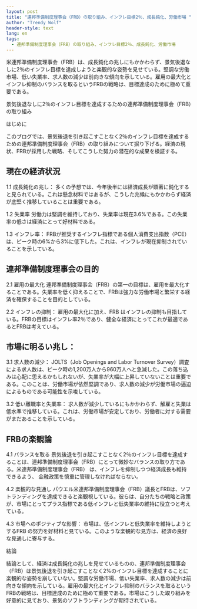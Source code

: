 ```yaml
---
layout: post
title: "連邦準備制度理事会（FRB）の取り組み、インフレ目標2％、成長鈍化、労働市場 "
author: "Trendy Wolf"
header-style: text
lang: en
tags:
  - 連邦準備制度理事会（FRB）の取り組み、インフレ目標2％、成長鈍化、労働市場
---
```


米連邦準備制度理事会（FRB）は、成長鈍化の兆しにもかかわらず、景気後退なしに2％のインフレ目標を達成しようと楽観的な姿勢を見せている。堅調な労働市場、低い失業率、求人数の減少は前向きな傾向を示している。雇用の最大化とインフレ抑制のバランスを取るというFRBの戦略は、目標達成のために極めて重要である。

景気後退なしに2％のインフレ目標を達成するための連邦準備制度理事会（FRB）の取り組み

はじめに

このブログでは、景気後退を引き起こすことなく2％のインフレ目標を達成するための連邦準備制度理事会（FRB）の取り組みについて掘り下げる。経済の現状、FRBが採用した戦略、そしてこうした努力の潜在的な成果を検証する。

## 現在の経済状況

1.1 成長鈍化の兆し： 多くの予想では、今年後半には経済成長が顕著に鈍化すると見られている。これは懸念材料ではあるが、こうした兆候にもかかわらず経済が底堅く推移していることは重要である。

1.2 失業率 労働力は堅調を維持しており、失業率は現在3.6%である。この失業率の低さは経済にとって好材料である。

1.3 インフレ率： FRBが推奨するインフレ指標である個人消費支出指数（PCE）は、ピーク時の6%から3%に低下した。これは、インフレが現在抑制されていることを示している。

## 連邦準備制度理事会の目的

2.1 雇用の最大化 連邦準備制度理事会（FRB）の第一の目標は、雇用を最大化することである。失業率を低く抑えることで、FRBは強力な労働市場と繁栄する経済を確保することを目的としている。

2.2 インフレの抑制： 雇用の最大化に加え、FRB はインフレの抑制も目指している。FRBの目標はインフレ率2％であり、健全な経済にとってこれが最適であるとFRBは考えている。

## 市場に明るい兆し：

3.1 求人数の減少： JOLTS（Job Openings and Labor Turnover Survey）調査による求人数は、ピーク時の1,200万人から960万人へと急減した。この落ち込みは心配に思えるかもしれないが、失業率が大幅に上昇していないことは重要である。このことは、労働市場が依然堅調であり、求人数の減少が労働市場の逼迫によるものである可能性を示唆している。

3.2 低い離職率と失業率： 求人数が減少しているにもかかわらず、解雇と失業は低水準で推移している。これは、労働市場が安定しており、労働者に対する需要がまだあることを示している。

## FRBの楽観論

4.1 バランスを取る 景気後退を引き起こすことなく2％のインフレ目標を達成することは、連邦準備制度理事会（FRB）にとって微妙なバランスの取り方である。米連邦準備制度理事会（FRB） は、インフレを抑制しつつ経済成長も維持できるよう、 金融政策を慎重に管理しなければならない。

4.2 楽観的な見通し パウエル米連邦準備制度理事会（FRB）議長とFRBは、ソフトランディングを達成できると楽観視している。彼らは、自分たちの戦略と政策が、市場にとってプラス指標である低インフレと低失業率の維持に役立つと考えている。

4.3 市場へのポジティブな影響： 市場は、低インフレと低失業率を維持しようとするFRB の努力を好材料と見ている。このような楽観的な見方は、経済の良好な見通しに寄与する。

結論

結論として、経済は成長鈍化の兆しを見せているものの、連邦準備制度理事会（FRB）は景気後退を引き起こすことなく2%のインフレ目標を達成することに楽観的な姿勢を崩していない。堅調な労働市場、低い失業率、求人数の減少は前向きな傾向を示している。雇用の最大化とインフレ抑制のバランスを取るというFRBの戦略は、目標達成のために極めて重要である。市場はこうした取り組みを好意的に見ており、景気のソフトランディングが期待されている。
